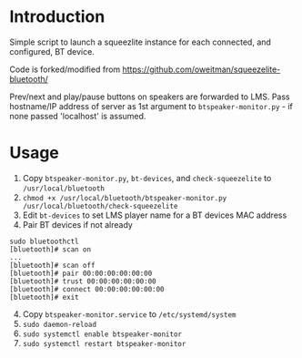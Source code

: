 Introduction
============

Simple script to launch a squeezlite instance for each connected, and
configured, BT device.

Code is forked/modified from https://github.com/oweitman/squeezelite-bluetooth/

Prev/next and play/pause buttons on speakers are forwarded to LMS. Pass
hostname/IP address of server as 1st argument to `btspeaker-monitor.py` - if
none passed 'localhost' is assumed.

Usage
=====

1. Copy `btspeaker-monitor.py`, `bt-devices`, and `check-squeezelite` to `/usr/local/bluetooth`
2. `chmod +x /usr/local/bluetooth/btspeaker-monitor.py /usr/local/bluetooth/check-squeezelite`
2. Edit `bt-devices` to set LMS player name for a BT devices MAC address
3. Pair BT devices if not already
```
sudo bluetoothctl
[bluetooth]# scan on
...
[bluetooth]# scan off
[bluetooth]# pair 00:00:00:00:00:00
[bluetooth]# trust 00:00:00:00:00:00
[bluetooth]# connect 00:00:00:00:00:00
[bluetooth]# exit
```
4. Copy `btspeaker-monitor.service` to `/etc/systemd/system`
5. `sudo daemon-reload`
6. `sudo systemctl enable btspeaker-monitor`
7. `sudo systemctl restart btspeaker-monitor`

